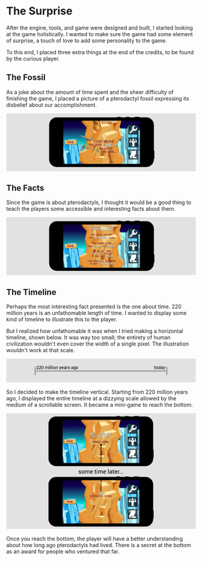 # The Surprise

After the engine, tools, and game were designed and built, I started looking at
the game holistically.  I wanted to make sure the game had some element of
surprise, a touch of love to add some personality to the game.

To this end, I placed three extra things at the end of the credits, to be found
by the curious player.

## The Fossil

As a joke about the amount of time spent and the sheer difficulty of finishing
the game, I placed a picture of a pterodactyl fossil expressing its disbelief
about our accomplishment.

![surprise-fossil](img/surprise-fossil.png)

## The Facts

Since the game is about pterodactyls, I thought it would be a good thing to
teach the players some accessible and interesting facts about them.

![surprise-facts](img/surprise-facts.png)

## The Timeline

Perhaps the most interesting fact presented is the one about time.  220 million
years is an unfathomable length of time.  I wanted to display some kind of
timeline to illustrate this to the player.

But I realized how unfathomable it was when I tried making a horizontal
timeline, shown below.  It was way too small; the entirety of human
civilization wouldn't even cover the width of a single pixel.  The illustration
wouldn't work at that scale.

![surprise-timeline1](img/surprise-timeline1.png)

So I decided to make the timeline vertical.  Starting from 220 million years
ago, I displayed the entire timeline at a dizzying scale allowed by the medium
of a scrollable screen.  It became a mini-game to reach the bottom.

![surprise-timeline2](img/surprise-timeline2.png)

Once you reach the bottom, the player will have a better understanding about
how long ago pterodactyls had lived.  There is a secret at the bottom as an
award for people who ventured that far.

